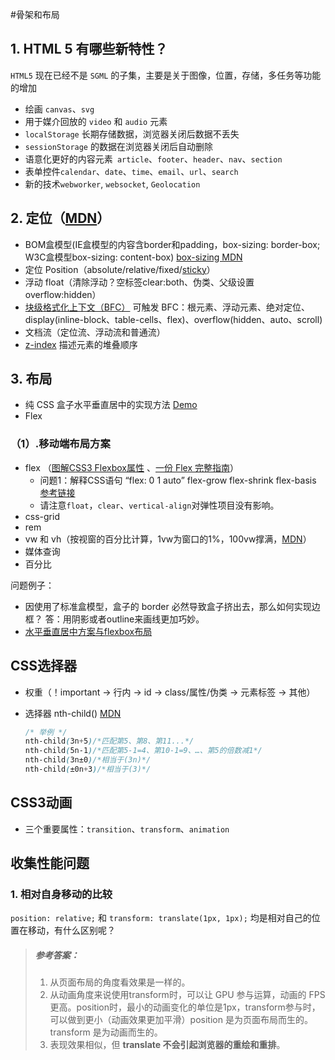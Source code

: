 #骨架和布局

## 1.  HTML 5 有哪些新特性？

`HTML5` 现在已经不是 `SGML` 的子集，主要是关于图像，位置，存储，多任务等功能的增加

- 绘画 `canvas`、`svg`
- 用于媒介回放的 `video` 和 `audio` 元素
-  `localStorage` 长期存储数据，浏览器关闭后数据不丢失
- `sessionStorage` 的数据在浏览器关闭后自动删除
- 语意化更好的内容元素` article`、`footer`、`header`、`nav`、`section`
- 表单控件`calendar`、`date`、`time`、`email`、`url`、`search`
- 新的技术`webworker`, `websocket`, `Geolocation`

## 2. 定位（[MDN](https://developer.mozilla.org/zh-CN/docs/Learn/CSS/CSS_layout/Positioning)）

- BOM盒模型(IE盒模型的内容含border和padding，box-sizing: border-box; W3C盒模型box-sizing: content-box) [box-sizing MDN](https://developer.mozilla.org/zh-CN/docs/Web/CSS/box-sizing)
- 定位 Position（absolute/relative/fixed/[sticky](https://developer.mozilla.org/zh-CN/docs/Learn/CSS/CSS_layout/Positioning#position_sticky)）
- 浮动 float（清除浮动？空标签clear:both、伪类、父级设置 overflow:hidden）
- [块级格式化上下文（BFC）](https://zhuanlan.zhihu.com/p/25321647) 可触发 BFC：根元素、浮动元素、绝对定位、display(inline-block、table-cells、flex)、overflow(hidden、auto、scroll)
- 文档流（定位流、浮动流和普通流）
- [z-index](https://developer.mozilla.org/zh-CN/docs/Learn/CSS/CSS_layout/Positioning#介绍_z-index) 描述元素的堆叠顺序

## 3. 布局

- 纯 CSS 盒子水平垂直居中的实现方法 [Demo](https://zhuziyi1989.github.io/demo/box-center.html)
- Flex

### （1）.移动端布局方案

- flex （[图解CSS3 Flexbox属性](https://www.w3cplus.com/css3/a-visual-guide-to-css3-flexbox-properties.html) 、[一份 Flex 完整指南](https://css-tricks.com/snippets/css/a-guide-to-flexbox/)）
  - 问题1：解释CSS语句 “flex: 0 1 auto”  flex-grow flex-shrink flex-basis [参考链接](https://github.com/Advanced-Frontend/Daily-Interview-Question/issues/380)
  - 请注意`float`，`clear`、`vertical-align`对弹性项目没有影响。
- css-grid
- rem
- vw 和 vh（按视窗的百分比计算，1vw为窗口的1%，100vw撑满，[MDN](https://developer.mozilla.org/zh-CN/docs/Learn/CSS/Building_blocks/Values_and_units)）
- 媒体查询
- 百分比

问题例子：

- 因使用了标准盒模型，盒子的 border 必然导致盒子挤出去，那么如何实现边框？
  答：用阴影或者outline来画线更加巧妙。
- [水平垂直居中方案与flexbox布局](https://www.cnblogs.com/coco1s/p/4444383.html)

## CSS选择器

- 权重（！important → 行内 → id → class/属性/伪类 → 元素标签 → 其他）

- 选择器 nth-child() [MDN](https://developer.mozilla.org/zh-CN/docs/Web/CSS/:nth-child)

  ```css
  /* 举例 */
  nth-child(3n+5)/*匹配第5、第8、第11...*/
  nth-child(5n-1)/*匹配第5-1=4、第10-1=9、…、第5的倍数减1*/
  nth-child(3n±0)/*相当于(3n)*/
  nth-child(±0n+3)/*相当于(3)*/
  ```

  

## CSS3动画

- 三个重要属性：`transition`、`transform`、`animation`



## 收集性能问题

### 1. 相对自身移动的比较

`position: relative;` 和 `transform: translate(1px, 1px);` 均是相对自己的位置在移动，有什么区别呢？

> ##### 参考答案：
>
> 1. 从页面布局的角度看效果是一样的。
> 2. 从动画角度来说使用transform时，可以让 GPU 参与运算，动画的 FPS 更高。position时，最小的动画变化的单位是1px，transform参与时，可以做到更小（动画效果更加平滑）position 是为页面布局而生的。transform 是为动画而生的。
> 3. 表现效果相似，但 **translate 不会引起浏览器的重绘和重排**。

